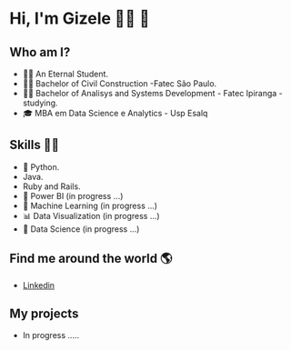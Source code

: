  # **Hi, I'm Gizele** 👩‍💻 👋 

## Who am I? 

* 👩‍🏫 An Eternal Student.
* 👩‍🎓 Bachelor of Civil Construction -Fatec São Paulo.
* 👩‍🎓 Bachelor of Analisys and Systems Development - Fatec Ipiranga - studying.
* 🎓 MBA em Data Science e Analytics - Usp Esalq

## Skills 👩‍💻

* 🐍 Python.
* Java.
* Ruby and Rails.
* 🧮 Power BI (in progress ...)
* 🔮 Machine Learning (in progress ...)
* 📊 Data Visualization (in progress ...)
* 🧪 Data Science (in progress ...)

## Find me around the world :earth_americas:

*  [Linkedin]( https://www.linkedin.com/in/gizelecorreia/)


## **My projects**

* In progress .....




